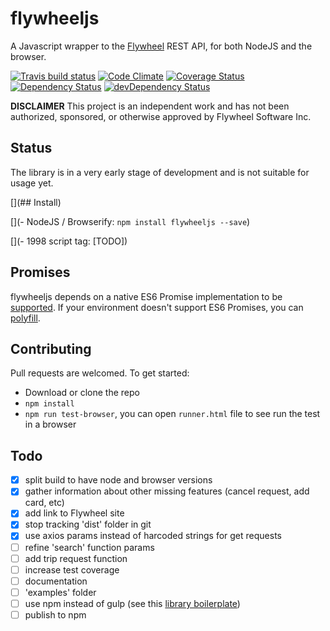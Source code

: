 # flywheeljs

A Javascript wrapper to the [Flywheel](http://flywheel.com/) REST API, for both NodeJS and the browser.

[![Travis build status](http://img.shields.io/travis/jchavarri/flywheeljs.svg?style=flat)](https://travis-ci.org/jchavarri/flywheeljs)
[![Code Climate](https://codeclimate.com/github/jchavarri/flywheeljs/badges/gpa.svg)](https://codeclimate.com/github/jchavarri/flywheeljs)
[![Coverage Status](https://coveralls.io/repos/github/jchavarri/flywheeljs/badge.svg?branch=master)](https://coveralls.io/github/jchavarri/flywheeljs?branch=master)
[![Dependency Status](https://david-dm.org/jchavarri/flywheeljs.svg)](https://david-dm.org/jchavarri/flywheeljs)
[![devDependency Status](https://david-dm.org/jchavarri/flywheeljs/dev-status.svg)](https://david-dm.org/jchavarri/flywheeljs#info=devDependencies)

**DISCLAIMER** This project is an independent work and has not been authorized, sponsored, or otherwise approved by Flywheel Software Inc.

## Status

The library is in a very early stage of development and is not suitable for usage yet.

[](## Install)

[](- NodeJS / Browserify: `npm install flywheeljs --save`)

[](- 1998 script tag: [TODO])

## Promises

flywheeljs depends on a native ES6 Promise implementation to be [supported](http://caniuse.com/promises).
If your environment doesn't support ES6 Promises, you can [polyfill](https://github.com/jakearchibald/es6-promise).

## Contributing

Pull requests are welcomed. To get started:

- Download or clone the repo
- `npm install`
- `npm run test-browser`, you can open `runner.html` file to see run the test in a browser

## Todo

- [x] split build to have node and browser versions
- [x] gather information about other missing features (cancel request, add card, etc)
- [x] add link to Flywheel site
- [x] stop tracking 'dist' folder in git
- [x] use axios params instead of harcoded strings for get requests
- [ ] refine 'search' function params
- [ ] add trip request function
- [ ] increase test coverage
- [ ] documentation
- [ ] 'examples' folder
- [ ] use npm instead of gulp (see this [library boilerplate](https://github.com/gaearon/library-boilerplate))
- [ ] publish to npm
